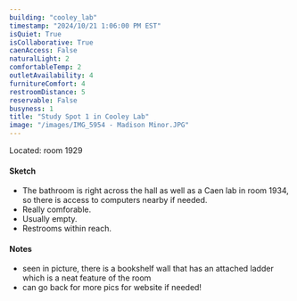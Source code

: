 ```yaml
---
building: "cooley_lab"
timestamp: "2024/10/21 1:06:00 PM EST"
isQuiet: True
isCollaborative: True
caenAccess: False
naturalLight: 2
comfortableTemp: 2
outletAvailability: 4
furnitureComfort: 4
restroomDistance: 5
reservable: False
busyness: 1
title: "Study Spot 1 in Cooley Lab"
image: "/images/IMG_5954 - Madison Minor.JPG"
---
```


Located: room 1929

#### Sketch
- The bathroom is right across the hall as well as a Caen lab in room 1934, so there is access to computers nearby if needed.
- Really comforable.
- Usually empty.
- Restrooms within reach.


#### Notes
- seen in picture, there is a bookshelf wall that has an attached ladder which is a neat feature of the room
- can go back for more pics for website if needed!


